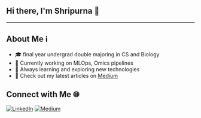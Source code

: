 ## Hi there, I'm Shripurna 👋

<!--![Profile Views](https://komarev.com/ghpvc/?username=tacocat0200) -->

-----

## About Me ℹ️

- 🎓 final year undergrad double majoring in CS and Biology 
- 💼 Currently working on MLOps, Omics pipelines
- 🌱 Always learning and exploring new technologies
- 📝 Check out my latest articles on [Medium](https://medium.com/@your-medium-username)

## Connect with Me 🌐

[![LinkedIn](https://img.shields.io/badge/LinkedIn-Connect-blue)](https://www.linkedin.com/in/shripurna-gangopadhyay/)
[![Medium](https://img.shields.io/badge/Medium-Follow-green)](https://medium.com/@f20200603)


 
